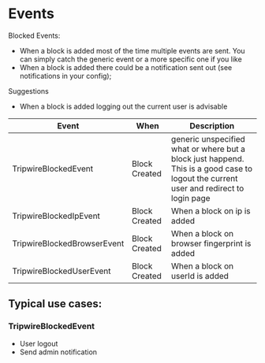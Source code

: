 # Events

Blocked Events:
* When a block is added most of the time multiple events are sent. You can simply catch the generic event or a more specific one if you like
* When a block is added there could be a notification sent out (see notifications in your config);

Suggestions
- When a block is added logging out the current user is advisable

| Event                       | When          | Description                                                                                                                           |
|-----------------------------|---------------|---------------------------------------------------------------------------------------------------------------------------------------|
| TripwireBlockedEvent        | Block Created | generic unspecified what or where but a block just happend. This is a good case to logout the current user and redirect to login page |
| TripwireBlockedIpEvent      | Block Created | When a block on ip is added                                                                                                           |
| TripwireBlockedBrowserEvent | Block Created | When a block on browser fingerprint is added                                                                                          |
| TripwireBlockedUserEvent    | Block Created | When a block on userId is added                                                                                                       |


## Typical use cases:
### TripwireBlockedEvent
* User logout
* Send admin notification
